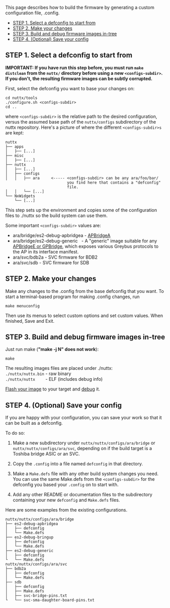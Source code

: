 This page describes how to build the firmware by generating a custom configuration file, .config.

- [STEP 1. Select a defconfig to start from](#step-1-select-a-defconfig-to-start-from)
- [STEP 2. Make your changes](#step-2-make-your-changes)
- [STEP 3. Build and debug firmware images in-tree](#step-3-build-and-debug-firmware-images-in-tree)
- [STEP 4. (Optional) Save your config](#step-4-optional-save-your-config)

## STEP 1. Select a defconfig to start from

**IMPORTANT: If you have run this step before, you must run `make distclean` from the `nuttx/` directory before using a new `<configs-subdir>`. If you don't, the resulting firmware images can be subtly corrupted.**

First, select the defconfig you want to base your changes on:

```
cd nuttx/tools
./configure.sh <configs-subdir>
cd ..
```

where `<configs-subdir>` is the relative path to the desired configuration, versus the assumed base 
path of the `nuttx/configs` subdirectory of the nuttx repository. Here's a picture of where the different `<configs-subdir>s` are kept: 

```
nuttx
├── apps
│   ├── [...]
├── misc
│   ├── [...]
├── nuttx
│   ├── [...]
│   ├── configs
│   │   ├── ara     <----- <configs-subdir> can be any ara/foo/bar/
                           you find here that contains a "defconfig"
                           file.
│   │   └── [...]
└── NxWidgets
    └── [...]
```

This step sets up the environment and copies some of the configuration files to ./nuttx so the build system can use them.

Some important `<configs-subdir>` values are:

- ara/bridge/es2-debug-apbridgea - [APBridgeA](Hardware-Overview#toshiba-bridge-asics)
- ara/bridge/es2-debug-generic   - A "generic" image suitable for any [APBridgeE or GPBridge](Hardware-Overview#toshiba-bridge-asics), which exposes various Greybus protocols to the AP in its interface manifest.
- ara/svc/bdb2a - SVC firmware for BDB2
- ara/svc/sdb - SVC firmware for SDB

## STEP 2. Make your changes

Make any changes to the .config from the base defconfig that you want. To start a terminal-based program for making .config changes, run

`make menuconfig`

Then use its menus to select custom options and set custom values. When finished, Save and Exit.

## STEP 3. Build and debug firmware images in-tree

Just run make (**"make -j N" does not work**):

```
make
```

The resulting images files are placed under ./nuttx:  
`./nuttx/nuttx.bin` - raw binary  
`./nuttx/nuttx    ` - ELF (includes debug info)

[Flash your image](#Flashing-images) to your target and [debug](#Debugging) it.

## STEP 4. (Optional) Save your config

If you are happy with your configuration, you can save your work so that it can be built as a defconfig.

To do so:

1. Make a new subdirectory under `nuttx/nuttx/configs/ara/bridge` or `nuttx/nuttx/configs/ara/svc`, depending on if the build target is a Toshiba bridge ASIC or an SVC.

2. Copy the `.config` into a file named `defconfig` in that directory.

3. Make a `Make.defs` file with any other build system changes you need. You can use the same Make.defs from the `<configs-subdir>` for the defconfig you based your `.config` on to start with.

4. Add any other README or documentation files to the subdirectory containing your new `defconfig` and `Make.defs` files.

Here are some examples from the existing configurations.

```
nuttx/nuttx/configs/ara/bridge
├── es2-debug-apbridgea
│   ├── defconfig
│   └── Make.defs
├── es2-debug-bringup
│   ├── defconfig
│   └── Make.defs
├── es2-debug-generic
│   ├── defconfig
└   └── Make.defs
nuttx/nuttx/configs/ara/svc
├── bdb2a
│   ├── defconfig
│   └── Make.defs
├── sdb
│   ├── defconfig
│   ├── Make.defs
│   ├── svc-bridge-pins.txt
└   └── svc-sma-daughter-board-pins.txt
```